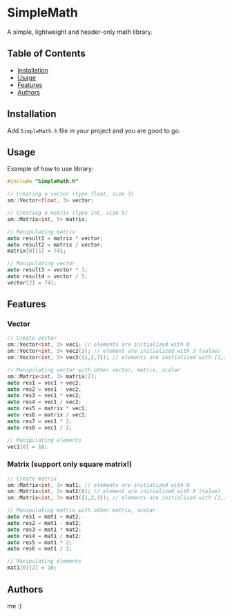 # SimpleMath

A simple, lightweight and header-only math library.

## Table of Contents

- [Installation](#installation)
- [Usage](#usage)
- [Features](#features)
- [Authors](#authors)

## Installation

Add ```SimpleMath.h``` file in your project and you are good to go.

## Usage

Example of how to use library:

```c++
#include "SimpleMath.h"

// Creating a vector (type float, size 3)
sm::Vector<float, 3> vector;

// Creating a matrix (type int, size 5)
sm::Matrix<int, 5> matrix;

// Manipulating matrix
auto result1 = matrix * vector;
auto result2 = matrix / vector;
matrix[0][1] = 741;

// Manipulating vector
auto result3 = vector * 3;
auto result4 = vector / 5;
vector[2] = 741;
```

## Features
### Vector
```c++
// Create vector
sm::Vector<int, 3> vec1; // elements are initialized with 0
sm::Vector<int, 3> vec2(3); // element are initialized with 3 (value)
sm::Vector<int, 3> vec3({1,2,3}); // elements are initialized with {1,2,3} (initializer list)

// Manipulating vector with other vector, matrix, scalar
sm::Matrix<int, 3> matrix(2);
auto res1 = vec1 + vec2;
auto res2 = vec1 - vec2;
auto res3 = vec1 * vec2;
auto res4 = vec1 / vec2;
auto res5 = matrix * vec1;
auto res6 = matrix / vec1;
auto res7 = vec1 * 2;
auto res8 = vec1 / 2;

// Manipulating elements
vec1[0] = 10;
```
### Matrix (support only square matrix!)
```c++
// Create matrix
sm::Matrix<int, 3> mat1; // elements are initialized with 0
sm::Matrix<int, 3> mat2(8); // element are initialized with 8 (value)
sm::Matrix<int, 3> mat3({1,2,3}); // elements are initialized with {1,2,3,4,5,6,7,8,9} (initializer list)

// Manipulating matrix with other matrix, scalar
auto res1 = mat1 + mat2;
auto res2 = mat1 - mat2;
auto res3 = mat1 * mat2;
auto res4 = mat1 / mat2;
auto res5 = mat1 * 2;
auto res6 = mat1 / 2;

// Manipulating elements
mat1[0][2] = 10;
```

## Authors
me :)